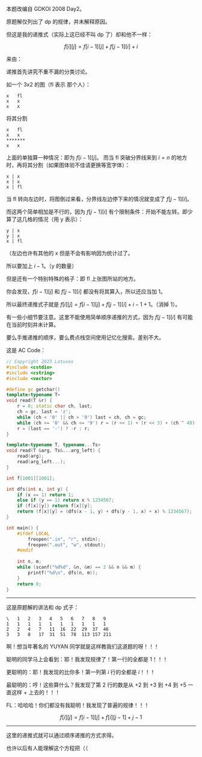 本题改编自 GDKOI 2008 Day2。

原题解仅列出了 dp 的规律，并未解释原因。

但这是我的递推式（实际上这已经不叫 dp 了）却和他不一样：

$$
f[i][j] = f[i - 1][j] + f[j - 1][i] + i
$$

来由：

递推首先讲究不重不漏的分类讨论。

如一个 3x2 的图（fl 表示 那个人）：

```
x   fl
x   x
x   x
```

将其分割

```
x   fl
x   x
*******
x   x
```

上面的单独算一种情况：即为 $f[i - 1][j]$。
而当 fl 突破分界线来到 $i = n$ 的地方时，再将其分割（如果图体验不佳请更换等宽字体）：

```
x | x
x | x
x | fl
```

当 fl 转向左边时，将图倒过来看，分界线左边停下来的情况就变成了 $f[j - 1][i]$。

而这两个简单相加是不行的，因为 $f[j - 1][i]$ 有个限制条件：开始不能左转。即少算了这几格的情况（用 y 表示）：

```
y | x 
y | x
x | fl
```

（左边也许有其他的 x 但是不会有影响因为统计过了。

所以要加上 $i - 1$。（y 的数量）

但是还有一个特别特殊的格子：即 fl 上张图所站的地方。

你会发现，$f[i - 1][j]$ 和 $f[j - 1][i]$ 都没有将其算入，所以还应当加 $1$。

所以最终递推式子就是 $f[i][j] = f[i - 1][j] + f[j - 1][i] + i - 1 + 1$。（消掉 $1$）。

有一些小细节要注意。这里不能使用简单顺序递推的方式，因为 $f[j - 1][i]$ 有可能在当前时刻并未计算。

要么手推递推的顺序，要么费点栈空间使用记忆化搜索。差别不大。

这是 AC Code：

```cpp
// Copyright 2023 Lotuses
#include <cstdio>
#include <cstring>
#include <vector>

#define gc getchar()
template<typename T>
void read(T &r) {
    r = 0; static char ch, last;
    ch = gc, last = 'z';
    while (ch < '0' || ch > '9') last = ch, ch = gc;
    while (ch >= '0' && ch <= '9') r = (r << 1) + (r << 3) + (ch ^ 48), ch = gc;
    r = (last == '-') ? -r : r;
}

template<typename T, typename...Ts>
void read(T &arg, Ts&...arg_left) {
    read(arg);
    read(arg_left...);
}

int f[1001][1001];

int dfs(int x, int y) {
    if (x == 1) return 1;
    else if (y == 1) return x % 1234567;
    if (f[x][y]) return f[x][y];
    return (f[x][y] = (dfs(x - 1, y) + dfs(y - 1, x) + x) % 1234567);
}

int main() {
    #ifdef LOCAL
        freopen(".in", "r", stdin);
        freopen(".out", "w", stdout);
    #endif
    
    int n, m;
    while (scanf("%d%d", &n, &m) == 2 && n && m) {
        printf("%d\n", dfs(n, m));
    }
    return 0;
}

```

---

这是原题解的讲法和 dp 式子：

```
\	1	2	3	4	5	6	7	8	9
1	1	1	1	1	1	1	1	1	1
2	2	4	7	11	16	22	29	37	46
3	3	8	17	31	51	78	113	157	211
```

啊！想当年著名的 YUYAN 同学就是这样教我们这道题的呀！！！


聪明的同学马上会看到：耶！我发现规律了！第一行的全都是 $1$！！！

更聪明的：耶！我发现的比你多！第一列第 $i$ 行的全都是 $i$！！！

最聪明的：哼！这些算什么？我发现了第 $2$ 行的数是从 $+2$ 到 $+3$ 到 $+4$ 到 $+5$ 一直这样 $+$ 上去的！！！

FL：哈哈哈！你们都没有我聪明！我发现了普遍的规律！！！

$$
f[i][j] = f[i - 1][j] + f[i][j - 1] + j - 1
$$

---

这里的递推式就可以通过顺序递推的方式求得。

也许以后有人能理解这个方程把（（